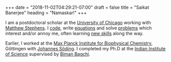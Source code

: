 +++
date = "2018-11-02T04:29:21-07:00"
draft = false
title = "Saikat Banerjee"
heading = "Namaskar!"
+++
<!---
A genuine leader is not a searcher for consensus but a molder of consensus.
Martin Luther King Jr. -->
I am a postdoctoral scholar at the [University of Chicago](https://www.uchicago.edu) working with [Matthew Stephens](https://stephenslab.uchicago.edu/).
I [code](https://github.com/banskt), write [equations](https://www.biorxiv.org/content/early/2018/06/04/198911) 
and solve [problems](https://scholar.google.com/citations?user=Olrxt2IAAAAJ) which interest and/or annoy me, often learning [new skills](/about) along the way.

Earlier, I worked at the [Max Planck Institute for Biophysical Chemistry](https://www.mpibpc.mpg.de/en), G&ouml;ttingen
with [Johannes S&ouml;ding](https://www.mpibpc.mpg.de/soeding). 
I completed my Ph.D at the [Indian Institute of Science](https://iisc.ac.in/) supervised by [Biman Bagchi](https://en.wikipedia.org/wiki/Biman_Bagchi).
